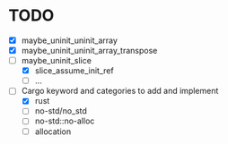 # TODO
- [x] maybe_uninit_uninit_array
- [x] maybe_uninit_uninit_array_transpose
- [ ] maybe_uninit_slice
    - [x] slice_assume_init_ref
    - [ ] ...
- [ ] Cargo keyword and categories to add and implement
    - [x] rust
    - [ ] no-std/no_std
    - [ ] no-std::no-alloc
    - [ ] allocation

